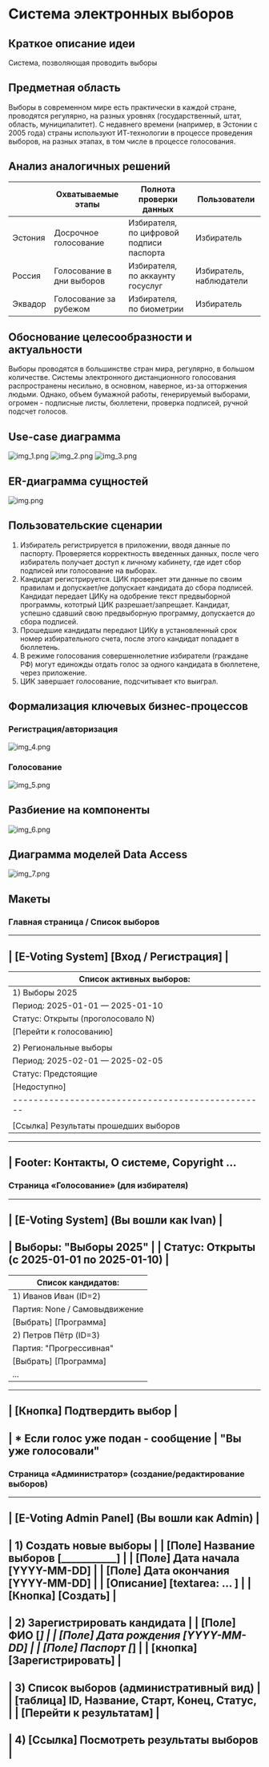 # Система электронных выборов

## Краткое описание идеи

Система, позволяющая проводить выборы

## Предметная область

Выборы в современном мире есть практически в каждой стране, проводятся регулярно, на разных уровнях (государственный,
штат, область, муниципалитет). С недавнего времени (например, в Эстонии с 2005 года) страны используют ИТ-технологии в
процессе проведения выборов, на разных этапах, в том числе в процессе голосования.

## Анализ аналогичных решений

|         | Охватываемые этапы        | Полнота проверки данных                  | Пользователи            |
|---------|---------------------------|------------------------------------------|-------------------------|
| Эстония | Досрочное голосование     | Избирателя, по цифровой подписи паспорта | Избиратель              |
| Россия  | Голосование в дни выборов | Избирателя, по аккаунту госуслуг         | Избиратель, наблюдатели |
| Эквадор | Голосование за рубежом    | Избирателя, по биометрии                 | Избиратель              |

## Обоснование целесообразности и актуальности

Выборы проводятся в большинстве стран мира, регулярно, в большом количестве. Системы электронного дистанционного
голосования распространены несильно, в основном, наверное, из-за отторжения людьми. Однако, объем бумажной работы,
генерируемый выборами, огромен - подписные листы, бюллетени, проверка подписей, ручной подсчет голосов.

## Use-case диаграмма

![img_1.png](img_1.png)
![img_2.png](img_2.png)
![img_3.png](img_3.png)

## ER-диаграмма сущностей

![img.png](img.png)

## Пользовательские сценарии

1. Избиратель регистрируется в приложении, вводя данные по паспорту. Проверяется корректность введенных данных, после
   чего избиратель получает доступ к личному кабинету, где идет сбор подписей или голосование на выборах.
2. Кандидат регистрируется. ЦИК проверяет эти данные по своим правилам и допускает/не допускает кандидата до сбора подписей.   Кандидат передает ЦИКу на одобрение
   текст предвыборной программы, кототрый ЦИК разрешает/запрещает. Кандидат, успешно сдавший свою предвыборную
   программу, допускается до сбора подписей.
3. Прошедшие кандидаты передают ЦИКу в установленный срок номер избирательного счета, после этого кандидат попадает в
   бюллетень.
4. В режиме голосования совершеннолетние избиратели (граждане РФ) могут единожды отдать голос за одного кандидата в бюллетене, через
   приложение.
5. ЦИК завершает голосование, подсчитывает кто выиграл.

## Формализация ключевых бизнес-процессов

### Регистрация/авторизация

![img_4.png](img_4.png)

### Голосование

![img_5.png](img_5.png)

## Разбиение на компоненты

![img_6.png](img_6.png)

## Диаграмма моделей Data Access

![img_7.png](img_7.png)

## Макеты

### Главная страница / Список выборов
-------------------------------------------------------
|  [E-Voting System]             [Вход / Регистрация] |
-------------------------------------------------------
|  Список активных выборов:                          |
|  -------------------------------------------------  |
|  1)  Выборы 2025                                   |
|      Период: 2025-01-01 — 2025-01-10               |
|      Статус: Открыты (проголосовало N)             |
|      [Перейти к голосованию]                       |
|                                                    |
|  2)  Региональные выборы                           |
|      Период: 2025-02-01 — 2025-02-05               |
|      Статус: Предстоящие                           |
|      [Недоступно]                                  |
|  -------------------------------------------------  |
|                                                    |
|  [Ссылка]  Результаты прошедших выборов            |
-------------------------------------------------------
|   Footer: Контакты, О системе, Copyright ...
-------------------------------------------------------

### Страница «Голосование» (для избирателя)
--------------------------------------------
|  [E-Voting System]  (Вы вошли как Ivan)  |
--------------------------------------------
|  Выборы: "Выборы 2025"                   |
|  Статус: Открыты (c 2025-01-01 по 2025-01-10) |
--------------------------------------------
|  Список кандидатов:                      |
|  ---------------------------------------- |
|   1) Иванов Иван (ID=2)                  |
|      Партия: None / Самовыдвижение       |
|      [Выбрать]  [Программа]             |
|   2) Петров Пётр (ID=3)                  |
|      Партия: "Прогрессивная"             |
|      [Выбрать]  [Программа]             |
|   ...                                    |
--------------------------------------------
|  [Кнопка] Подтвердить выбор              |
--------------------------------------------
|  * Если голос уже подан - сообщение 
|    "Вы уже голосовали"
--------------------------------------------

### Страница «Администратор» (создание/редактирование выборов)

---------------------------------------------------
| [E-Voting Admin Panel]  (Вы вошли как Admin)     |
---------------------------------------------------
| 1) Создать новые выборы                          |
|    [Поле] Название выборов  [___________]        |
|    [Поле] Дата начала        [YYYY-MM-DD]        |
|    [Поле] Дата окончания     [YYYY-MM-DD]        |
|    [Описание]  [textarea: ... ]                  |
|    [Кнопка]  [Создать]                           |
---------------------------------------------------
| 2) Зарегистрировать кандидата                    |
|    [Поле] ФИО          [___________]             |
|    [Поле] Дата рождения [YYYY-MM-DD]             |
|    [Поле] Паспорт      [___________]             |
|    [кнопка] [Зарегистрировать]                   |
---------------------------------------------------
| 3) Список выборов (административный вид)         |
|    [таблица] ID, Название, Старт, Конец, Статус, |
|              [Перейти к результатам]             |
---------------------------------------------------
| 4) [Ссылка] Посмотреть результаты выборов        |
---------------------------------------------------
